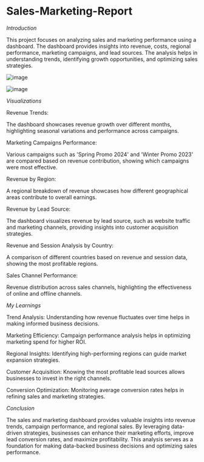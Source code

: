 # Sales-Marketing-Report

*Introduction*

This project focuses on analyzing sales and marketing performance using a dashboard. The dashboard provides insights into revenue, costs, regional performance, marketing campaigns, and lead sources. The analysis helps in understanding trends, identifying growth opportunities, and optimizing sales strategies.

![image](https://github.com/user-attachments/assets/92f9a267-cf5c-4847-9680-015d392837b7)

![image](https://github.com/user-attachments/assets/92c6fe3a-554a-4c47-bc66-d13d86c28f11)

*Visualizations*

Revenue Trends:

The dashboard showcases revenue growth over different months, highlighting seasonal variations and performance across campaigns.

Marketing Campaigns Performance:

Various campaigns such as 'Spring Promo 2024' and 'Winter Promo 2023' are compared based on revenue contribution, showing which campaigns were most effective.

Revenue by Region:

A regional breakdown of revenue showcases how different geographical areas contribute to overall earnings.

Revenue by Lead Source:

The dashboard visualizes revenue by lead source, such as website traffic and marketing channels, providing insights into customer acquisition strategies.

Revenue and Session Analysis by Country:

A comparison of different countries based on revenue and session data, showing the most profitable regions.

Sales Channel Performance:

Revenue distribution across sales channels, highlighting the effectiveness of online and offline channels.

*My Learnings*

Trend Analysis: Understanding how revenue fluctuates over time helps in making informed business decisions.

Marketing Efficiency: Campaign performance analysis helps in optimizing marketing spend for higher ROI.

Regional Insights: Identifying high-performing regions can guide market expansion strategies.

Customer Acquisition: Knowing the most profitable lead sources allows businesses to invest in the right channels.

Conversion Optimization: Monitoring average conversion rates helps in refining sales and marketing strategies.

*Conclusion*

The sales and marketing dashboard provides valuable insights into revenue trends, campaign performance, and regional sales. By leveraging data-driven strategies, businesses can enhance their marketing efforts, improve lead conversion rates, and maximize profitability. This analysis serves as a foundation for making data-backed business decisions and optimizing sales performance.
